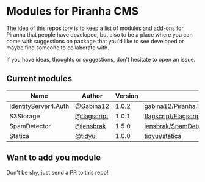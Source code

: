 # Modules for Piranha CMS

The idea of this repository is to keep a list of modules and add-ons for Piranha that
people have developed, but also to be a place where you can come with suggestions on
package that you'd like to see developed or maybe find someone to collaborate with.

If you have ideas, thoughts or suggestions, don't hesitate to open an issue.

## Current modules

| Name | Author | Version | Repo | NuGet |
|------|--------|---------|------|-------|
| IdentityServer4.Auth | [@Gabina12](https://github.com/Gabina12) | 1.0.2 | [gabina12/Piranha.IdentityServer4.Auth](https://github.com/Gabina12/Piranha.IdentityServer4.Auth) | Yes |
| S3Storage | [@flagscript](https://github.com/flagscript) | 1.0.1 | [flagscript/Flagscript.PiranhaCms.Aws.S3Storage](https://github.com/flagscript/Flagscript.PiranhaCms.Aws.S3Storage) | Yes |
| SpamDetector | [@jensbrak](https://github.com/jensbrak) | 1.5.0 | [jensbrak/SpamDetector](https://github.com/jensbrak/SpamDetector) | Yes |
| Statica | [@tidyui](https://github.com/tidyui) | 1.0.0 | [tidyui/statica](https://github.com/tidyui/statica) | Yes |

## Want to add you module

Don't be shy, just send a PR to this repo!
